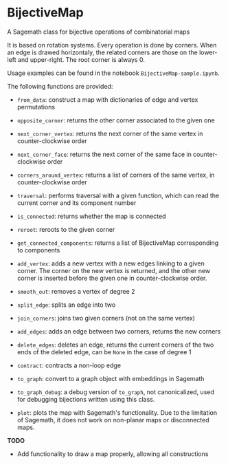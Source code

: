 # BijectiveMap

A Sagemath class for bijective operations of combinatorial maps

It is based on rotation systems. Every operation is done by corners. When an edge is drawed horizontaly, the related corners are those on the lower-left and upper-right. The root corner is always 0.

Usage examples can be found in the notebook `BijectiveMap-sample.ipynb`.

The following functions are provided:

- `from_data`: construct a map with dictionaries of edge and vertex permutations

- `opposite_corner`: returns the other corner associated to the given one

- `next_corner_vertex`: returns the next corner of the same vertex in counter-clockwise order

- `next_corner_face`: returns the next corner of the same face in counter-clockwise order

- `corners_around_vertex`: returns a list of corners of the same vertex, in counter-clockwise order

- `traversal`: performs traversal with a given function, which can read the current corner and its component number

- `is_connected`: returns whether the map is connected

- `reroot`: reroots to the given corner

- `get_connected_components`: returns a list of BijectiveMap corresponding to components

- `add_vertex`: adds a new vertex with a new edges linking to a given corner. The corner on the new vertex is returned, and the other new corner is inserted before the given one in counter-clockwise order.

- `smooth_out`: removes a vertex of degree 2

- `split_edge`: splits an edge into two

- `join_corners`: joins two given corners (not on the same vertex)

- `add_edges`: adds an edge between two corners, returns the new corners

- `delete_edges`: deletes an edge, returns the current corners of the two ends of the deleted edge, can be `None` in the case of degree 1

- `contract`: contracts a non-loop edge

- `to_graph`: convert to a graph object with embeddings in Sagemath

- `to_graph_debug`: a debug version of `to_graph`, not canonicalized, used for debugging bijections written using this class.

- `plot`: plots the map with Sagemath's functionality. Due to the limitation of Sagemath, it does not work on non-planar maps or disconnected maps.

**TODO**

- Add functionality to draw a map properly, allowing all constructions